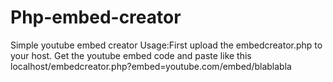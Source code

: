 # Php-embed-creator
Simple youtube embed creator
Usage:First upload the embedcreator.php to your host.
Get the youtube embed code and paste like this localhost/embedcreator.php?embed=youtube.com/embed/blablabla
